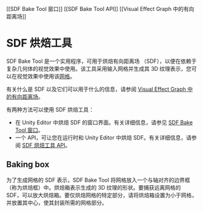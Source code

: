 [[SDF Bake Tool 窗口]]
[[SDF Bake Tool API]]
[[Visual Effect Graph 中的有向距离场]]
# SDF 烘焙工具
SDF Bake Tool 是一个实用程序，可用于烘焙有向距离场 （SDF），以便在依赖于复杂几何体的视觉效果中使用。该工具采用输入网格并生成其 3D 纹理表示，您可以在视觉效果中使用该[网格](https://docs.unity3d.com/Manual/class-Mesh.html)。

有关什么是 SDF 以及它们可以用于什么的信息，请参阅 [Visual Effect Graph 中的有向距离场](https://docs.unity3d.com/Packages/com.unity.visualeffectgraph@17.0/manual/sdf-in-vfx-graph.html)。

有两种方法可以使用 SDF 烘焙工具：
- 在 Unity Editor 中烘焙 SDF 的窗口界面。有关详细信息，请参见 [SDF Bake Tool 窗口](https://docs.unity3d.com/Packages/com.unity.visualeffectgraph@17.0/manual/sdf-bake-tool-window.html)。
- 一个 API，可让您在运行时和 Unity Editor 中烘焙 SDF。有关详细信息，请参阅 [SDF 烘焙工具 API](https://docs.unity3d.com/Packages/com.unity.visualeffectgraph@17.0/manual/sdf-bake-tool-api.html)。

## [](https://docs.unity3d.com/Packages/com.unity.visualeffectgraph@17.0/manual/sdf-bake-tool.html#baking-box) Baking box
为了生成网格的 SDF 表示，SDF Bake Tool 将网格放入一个与轴对齐的边界框（称为烘焙框）中。烘焙箱表示生成的 3D 纹理的形状。要捕获远离网格的 SDF，可以放大烘焙箱。要仅烘焙网格的特定部分，请将烘焙箱设置为小于网格，并放置其中心，使其封装所需的网格部分。